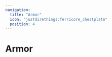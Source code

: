 ```yaml
---
navigation:
  title: "Armor"
  icon: "justdirethings:ferricore_chestplate"
  position: 4
---
```


# Armor

<SubPages />